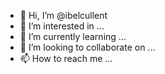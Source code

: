 - 👋 Hi, I’m @ibelcullent
- 👀 I’m interested in ...
- 🌱 I’m currently learning ...
- 💞️ I’m looking to collaborate on ...
- 📫 How to reach me ...

<!---
ibelcullent/ibelcullent is a ✨ special ✨ repository because its `README.md` (this file) appears on your GitHub profile.
You can click the Preview link to take a look at your changes.
--->
